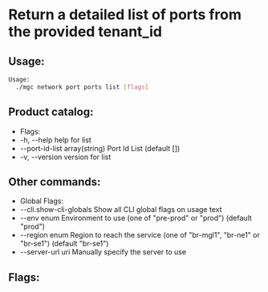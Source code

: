 # Return a detailed list of ports from the provided tenant_id

## Usage:
```bash
Usage:
  ./mgc network port ports list [flags]
```

## Product catalog:
- Flags:
- -h, --help                         help for list
- --port-id-list array(string)   Port Id List (default [])
- -v, --version                      version for list

## Other commands:
- Global Flags:
- --cli.show-cli-globals   Show all CLI global flags on usage text
- --env enum               Environment to use (one of "pre-prod" or "prod") (default "prod")
- --region enum            Region to reach the service (one of "br-mgl1", "br-ne1" or "br-se1") (default "br-se1")
- --server-url uri         Manually specify the server to use

## Flags:
```bash

```

